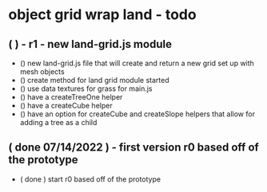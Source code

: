 # object grid wrap land - todo


## (  ) - r1 - new land-grid.js module
* () new land-grid.js file that will create and return a new grid set up with mesh objects
* () create method for land grid module started
* () use data textures for grass for main.js
* () have a createTreeOne helper
* () have a createCube helper
* () have an option for createCube and createSlope helpers that allow for adding a tree as a child

## ( done 07/14/2022 ) - first version r0 based off of the prototype
* ( done ) start r0 based off of the prototype
